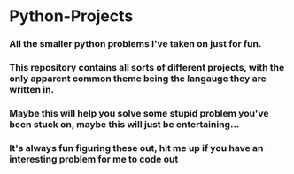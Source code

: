 # Python-Projects
### All the smaller python problems I've taken on just for fun.
### This repository contains all sorts of different projects, with the only apparent common theme being the langauge they are written in.
### Maybe this will help you solve some stupid problem you've been stuck on, maybe this will just be entertaining...
### It's always fun figuring these out, hit me up if you have an interesting problem for me to code out
